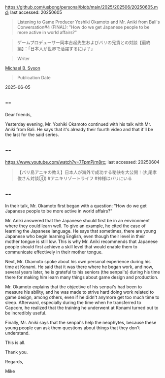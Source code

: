 https://github.com/usbong/personal/blob/main/2025/202506/20250605.md; last accessed: 20250605

> Listening to Game Producer Yoshiki Okamoto and Mr. Aniki from Bali's Conversation#4 (FINAL): "How do we get Japanese people to be more active in world affairs?" 

> ゲームプロデューサー岡本吉起先生およびバリの兄貴との対談【最終編】：「日本人が世界で活躍するには？」

> Writer

[Michael B. Syson](https://www.linkedin.com/in/michaelsyson/)

> Publication Date

2025-06-05

## --

Dear friends,

Yesterday evening, Mr. Yoshiki Okamoto continued with his talk with Mr. Aniki from Bali. He says that it's already their fourth video and that it'll be the last for the said series.

## --

https://www.youtube.com/watch?v=7FpmPjrn8rc; last accessed: 20250604

> 【バリ島アニキの教え】日本人が海外で成功する秘訣を大公開！(丸尾孝俊さん対談④) #アニキリゾートライフ #神様はバリにいる

## --

In their talk, Mr. Okamoto first began with a question: "How do we get Japanese people to be more active in world affairs?" 

Mr. Aniki answered that the Japanese should first be in an environment where they could learn well. To give an example, he cited the case of learning the Japanese language. He says that sometimes, there are young Japanese who begin learning English, even though their level in their mother tongue is still low. This is why Mr. Aniki recommends that Japanese people should first achieve a skill level that would enable them to communicate effectively in their mother tongue.

Next, Mr. Okamoto spoke about his own personal experience during his time at Konami. He said that it was there where he began work, and now, several years later, he is grateful to his seniors (the senpai's) during his time there for making him learn many things about game design and production. 

Mr. Okamoto explains that the objective of his senpai's had been to measure his ability, and he was made to strive hard doing work related to game design, among others, even if he didn't anymore get too much time to sleep. Afterward, especially during the time when he transferred to Capcom, he realized that the training he underwent at Konami turned out to be incredibly useful.

Finally, Mr. Aniki says that the senpai's help the neophytes, because these young people can ask them questions about things that they don't understand.

This is all.

Thank you.

Regards,

Mike